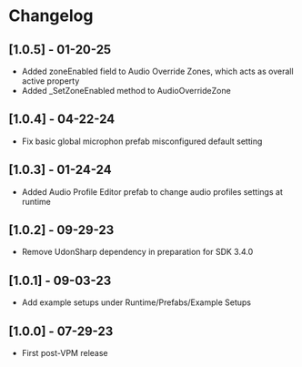 # Changelog

## [1.0.5] - 01-20-25

- Added zoneEnabled field to Audio Override Zones, which acts as overall active property
- Added _SetZoneEnabled method to AudioOverrideZone

## [1.0.4] - 04-22-24

- Fix basic global microphon prefab misconfigured default setting

## [1.0.3] - 01-24-24

- Added Audio Profile Editor prefab to change audio profiles settings at runtime

## [1.0.2] - 09-29-23

- Remove UdonSharp dependency in preparation for SDK 3.4.0

## [1.0.1] - 09-03-23

- Add example setups under Runtime/Prefabs/Example Setups

## [1.0.0] - 07-29-23

- First post-VPM release

